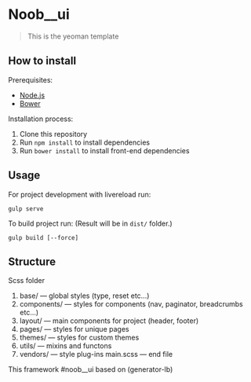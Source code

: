 # Noob__ui

> This is the yeoman template 

## How to install

Prerequisites:
* [Node.js](http://nodejs.org/) 
* [Bower](http://bower.io/) 

Installation process:
1. Clone this repository
2. Run ```npm install``` to install dependencies
3. Run ```bower install``` to install front-end dependencies

## Usage

For project development with livereload run:
```
gulp serve
```

To build project run: (Result will be in ```dist/``` folder.)
```
gulp build [--force] 
```

## Structure
Scss folder
1. base/ — global styles (type, reset etc...)
2. components/ — styles for components (nav, paginator, breadcrumbs etc...)
3. layout/ — main components for project (header, footer)
4. pages/ — styles for unique pages 
5. themes/ — styles for custom themes
6. utils/ — mixins and functons
7. vendors/ — style plug-ins
main.scss — end file

This framework #noob__ui based on (generator-lb)
